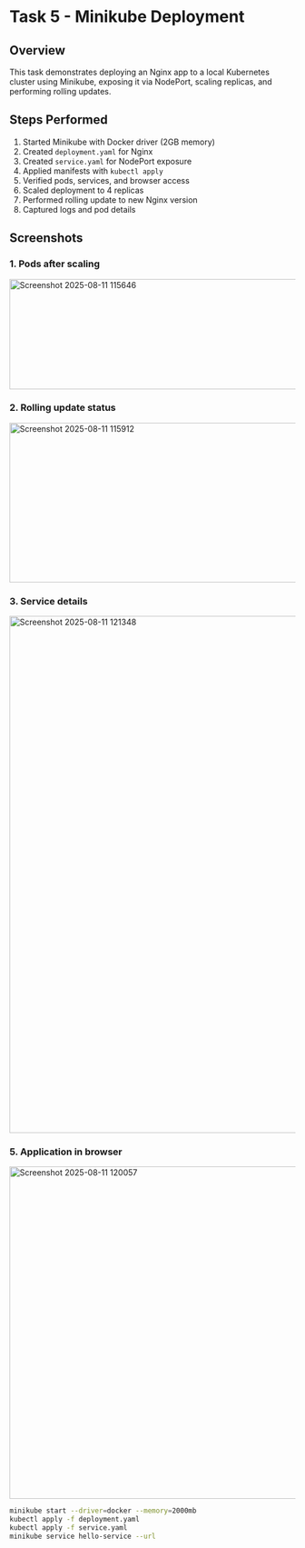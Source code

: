 # Task 5 - Minikube Deployment

## Overview
This task demonstrates deploying an Nginx app to a local Kubernetes cluster using Minikube, exposing it via NodePort, scaling replicas, and performing rolling updates.

## Steps Performed
1. Started Minikube with Docker driver (2GB memory)
2. Created `deployment.yaml` for Nginx
3. Created `service.yaml` for NodePort exposure
4. Applied manifests with `kubectl apply`
5. Verified pods, services, and browser access
6. Scaled deployment to 4 replicas
7. Performed rolling update to new Nginx version
8. Captured logs and pod details

## Screenshots
### 1. Pods after scaling
<img width="1524" height="194" alt="Screenshot 2025-08-11 115646" src="https://github.com/user-attachments/assets/294eff4d-5b51-41ec-91e0-d53d197aa0e9" />

### 2. Rolling update status
<img width="1356" height="281" alt="Screenshot 2025-08-11 115912" src="https://github.com/user-attachments/assets/3d6cbf78-53a5-4034-b80a-f1da61c6117f" />

### 3. Service details
<img width="1429" height="910" alt="Screenshot 2025-08-11 121348" src="https://github.com/user-attachments/assets/b7880994-9279-42dc-a533-6fea0826767f" />

### 5. Application in browser
<img width="1730" height="585" alt="Screenshot 2025-08-11 120057" src="https://github.com/user-attachments/assets/e637d3b0-b203-4915-ba22-84e081044a28" />

```bash
minikube start --driver=docker --memory=2000mb
kubectl apply -f deployment.yaml
kubectl apply -f service.yaml
minikube service hello-service --url

